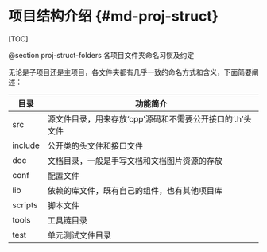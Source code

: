 项目结构介绍        {#md-proj-struct}
==================

[TOC]


@section proj-struct-folders 各项目文件夹命名习惯及约定

无论是子项目还是主项目，各文件夹都有几乎一致的命名方式和含义，下面简要阐述：


目录     | 功能简介
------- | ---------------------------------
src     | 源文件目录，用来存放‘cpp’源码和不需要公开接口的‘.h’头文件
include | 公开类的头文件和接口文件
doc     | 文档目录，一般是手写文档和文档图片资源的存放
conf    | 配置文件
lib     | 依赖的库文件，既有自己的组件，也有其他项目库
scripts | 脚本文件
tools   | 工具链目录
test    | 单元测试文件目录
